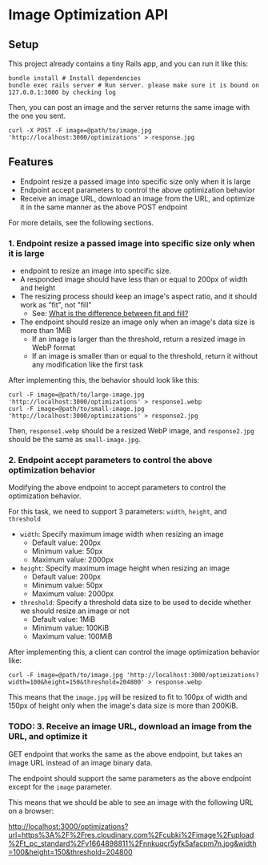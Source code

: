 # Image Optimization API

## Setup

This project already contains a tiny Rails app, and you can run it like this:

```ssh
bundle install # Install dependencies
bundle exec rails server # Run server. please make sure it is bound on 127.0.0.1:3000 by checking log
```

Then, you can post an image and the server returns the same image with the one you sent.

`curl -X POST -F image=@path/to/image.jpg 'http://localhost:3000/optimizations' > response.jpg`

## Features

- Endpoint resize a passed image into specific size only when it is large
- Endpoint accept parameters to control the above optimization behavior
- Receive an image URL, download an image from the URL, and optimize it in the same manner as the above POST endpoint

For more details, see the following sections.

### 1. Endpoint resize a passed image into specific size only when it is large

- endpoint to resize an image into specific size.
- A responded image should have less than or equal to 200px of width and height
- The resizing process should keep an image's aspect ratio, and it should work as "fit", not "fill"
  - See: [What is the difference between fit and fill?](https://www.bannerbear.com/help/articles/26-difference-between-fit-and-fill/)
- The endpoint should resize an image only when an image's data size is more than 1MiB
  - If an image is larger than the threshold, return a resized image in WebP format
  - If an image is smaller than or equal to the threshold, return it without any modification like the first task

After implementing this, the behavior should look like this:

```ssh
curl -F image=@path/to/large-image.jpg 'http://localhost:3000/optimizations' > response1.webp
curl -F image=@path/to/small-image.jpg 'http://localhost:3000/optimizations' > response2.jpg
```

Then, `response1.webp` should be a resized WebP image, and `response2.jpg` should be the same as `small-image.jpg`.

### 2. Endpoint accept parameters to control the above optimization behavior

Modifying the above endpoint to accept parameters to control the optimization behavior.

For this task, we need to support 3 parameters: `width`, `height`, and `threshold`

- `width`: Specify maximum image width when resizing an image
  - Default value: 200px
  - Minimum value: 50px
  - Maximum value: 2000px
- `height`: Specify maximum image height when resizing an image
  - Default value: 200px
  - Minimum value: 50px
  - Maximum value: 2000px
- `threshold`: Specify a threshold data size to be used to decide whether we should resize an image or not
  - Default value: 1MiB
  - Minimum value: 100KiB
  - Maximum value: 100MiB

After implementing this, a client can control the image optimization behavior like:

``` curl -F image=@path/to/image.jpg 'http://localhost:3000/optimizations?width=100&height=150&threshold=204800' > response.webp ```

This means that the `image.jpg` will be resized to fit to 100px of width and 150px of height only when the image's data size is more than 200KiB.

### TODO: 3. Receive an image URL, download an image from the URL, and optimize it

GET endpoint that works the same as the above endpoint, but takes an image URL instead of an image binary data.

The endpoint should support the same parameters as the above endpoint except for the `image` parameter.

This means that we should be able to see an image with the following URL on a browser:

<http://localhost:3000/optimizations?url=https%3A%2F%2Fres.cloudinary.com%2Fcubki%2Fimage%2Fupload%2Ft_pc_standard%2Fv1664898811%2Fnnkuqcr5yfk5afacpm7n.jpg&width=100&height=150&threshold=204800>
